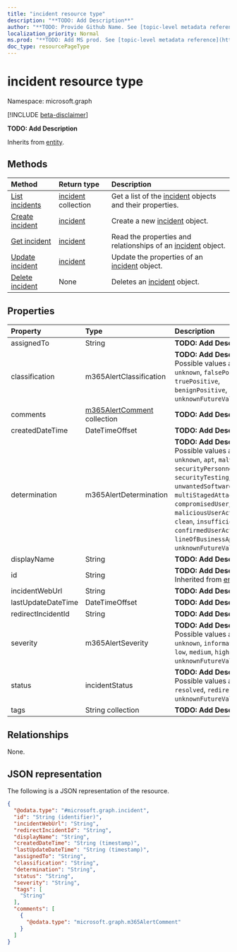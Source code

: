 ```yaml
---
title: "incident resource type"
description: "**TODO: Add Description**"
author: "**TODO: Provide Github Name. See [topic-level metadata reference](https://msgo.azurewebsites.net/add/document/guidelines/metadata.html#topic-level-metadata)**"
localization_priority: Normal
ms.prod: "**TODO: Add MS prod. See [topic-level metadata reference](https://msgo.azurewebsites.net/add/document/guidelines/metadata.html#topic-level-metadata)**"
doc_type: resourcePageType
---
```


# incident resource type

Namespace: microsoft.graph

[!INCLUDE [beta-disclaimer](../../includes/beta-disclaimer.md)]

**TODO: Add Description**


Inherits from [entity](../resources/entity.md).

## Methods
|Method|Return type|Description|
|:---|:---|:---|
|[List incidents](../api/incident-list.md)|[incident](../resources/incident.md) collection|Get a list of the [incident](../resources/incident.md) objects and their properties.|
|[Create incident](../api/incident-create.md)|[incident](../resources/incident.md)|Create a new [incident](../resources/incident.md) object.|
|[Get incident](../api/incident-get.md)|[incident](../resources/incident.md)|Read the properties and relationships of an [incident](../resources/incident.md) object.|
|[Update incident](../api/incident-update.md)|[incident](../resources/incident.md)|Update the properties of an [incident](../resources/incident.md) object.|
|[Delete incident](../api/incident-delete.md)|None|Deletes an [incident](../resources/incident.md) object.|

## Properties
|Property|Type|Description|
|:---|:---|:---|
|assignedTo|String|**TODO: Add Description**|
|classification|m365AlertClassification|**TODO: Add Description**. Possible values are: `unknown`, `falsePositive`, `truePositive`, `benignPositive`, `unknownFutureValue`.|
|comments|[m365AlertComment](../resources/m365alertcomment.md) collection|**TODO: Add Description**|
|createdDateTime|DateTimeOffset|**TODO: Add Description**|
|determination|m365AlertDetermination|**TODO: Add Description**. Possible values are: `unknown`, `apt`, `malware`, `securityPersonnel`, `securityTesting`, `unwantedSoftware`, `other`, `multiStagedAttack`, `compromisedUser`, `phishing`, `maliciousUserActivity`, `clean`, `insufficientData`, `confirmedUserActivity`, `lineOfBusinessApplication`, `unknownFutureValue`.|
|displayName|String|**TODO: Add Description**|
|id|String|**TODO: Add Description** Inherited from [entity](../resources/entity.md).|
|incidentWebUrl|String|**TODO: Add Description**|
|lastUpdateDateTime|DateTimeOffset|**TODO: Add Description**|
|redirectIncidentId|String|**TODO: Add Description**|
|severity|m365AlertSeverity|**TODO: Add Description**. Possible values are: `unknown`, `informational`, `low`, `medium`, `high`, `unknownFutureValue`.|
|status|incidentStatus|**TODO: Add Description**. Possible values are: `active`, `resolved`, `redirected`, `unknownFutureValue`.|
|tags|String collection|**TODO: Add Description**|

## Relationships
None.

## JSON representation
The following is a JSON representation of the resource.
<!-- {
  "blockType": "resource",
  "keyProperty": "id",
  "@odata.type": "microsoft.graph.incident",
  "baseType": "microsoft.graph.entity",
  "openType": false
}
-->
``` json
{
  "@odata.type": "#microsoft.graph.incident",
  "id": "String (identifier)",
  "incidentWebUrl": "String",
  "redirectIncidentId": "String",
  "displayName": "String",
  "createdDateTime": "String (timestamp)",
  "lastUpdateDateTime": "String (timestamp)",
  "assignedTo": "String",
  "classification": "String",
  "determination": "String",
  "status": "String",
  "severity": "String",
  "tags": [
    "String"
  ],
  "comments": [
    {
      "@odata.type": "microsoft.graph.m365AlertComment"
    }
  ]
}
```

